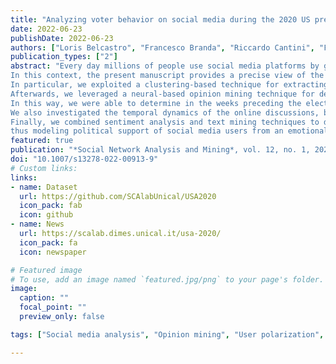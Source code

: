 ```yaml
---
title: "Analyzing voter behavior on social media during the 2020 US presidential election campaign"
date: 2022-06-23
publishDate: 2022-06-23
authors: ["Loris Belcastro", "Francesco Branda", "Riccardo Cantini", "Fabrizio Marozzo", "Domenico Talia", "Paolo Trunfio"]
publication_types: ["2"]
abstract: "Every day millions of people use social media platforms by generating a very large amount of opinion-rich data, which can be exploited to extract valuable information about human dynamics and behaviors.
In this context, the present manuscript provides a precise view of the 2020 US presidential election by jointly applying topic discovery, opinion mining, and emotion analysis techniques on social media data.
In particular, we exploited a clustering-based technique for extracting the main discussion topics and monitoring their weekly impact on social media conversation. 
Afterwards, we leveraged a neural-based opinion mining technique for determining the political orientation of social media users by analyzing the posts they published. 
In this way, we were able to determine in the weeks preceding the election day which candidate or party public opinion is most in favor of. 
We also investigated the temporal dynamics of the online discussions, by studying how users' publishing behavior is related to their political alignment. 
Finally, we combined sentiment analysis and text mining techniques to discover the relationship between the user polarity and sentiment expressed referring to the different candidates, 
thus modeling political support of social media users from an emotional viewpoint."
featured: true
publication: "*Social Network Analysis and Mining*, vol. 12, no. 1, 2022"
doi: "10.1007/s13278-022-00913-9"
# Custom links:
links:
- name: Dataset
  url: https://github.com/SCAlabUnical/USA2020
  icon_pack: fab
  icon: github
- name: News
  url: https://scalab.dimes.unical.it/usa-2020/
  icon_pack: fa
  icon: newspaper

# Featured image
# To use, add an image named `featured.jpg/png` to your page's folder. 
image:
  caption: ""
  focal_point: ""
  preview_only: false

tags: ["Social media analysis", "Opinion mining", "User polarization", "Sentiment analysis", "Political events"]

---
```

